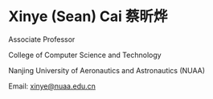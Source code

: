 Xinye (Sean) Cai 蔡昕烨
===================
Associate Professor

College of Computer Science and Technology

Nanjing University of Aeronautics and Astronautics (NUAA)

Email: xinye@nuaa.edu.cn
